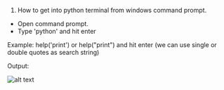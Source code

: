 1. How to get into python terminal from windows command prompt.
  - Open command prompt.
  - Type 'python' and hit enter

Example:
help('print') or help("print") and hit enter (we can use single or double quotes as search string)

Output:

![alt text](https://github.com/pchandraprakash/selenium_python3.x/blob/master/Images/Console_3.jpg)
